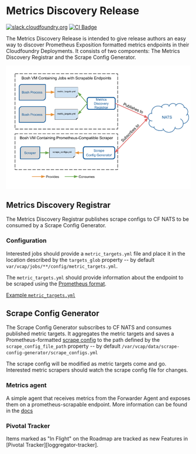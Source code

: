 # Metrics Discovery Release
[![slack.cloudfoundry.org][slack-badge]][loggregator-slack]
[![CI Badge][ci-badge]][ci-pipeline]

The Metrics Discovery Release is intended to give release authors an easy way to discover Prometheus Exposition formatted
metrics endpoints in their Cloudfoundry Deployments. It consists of two components: The Metrics Discovery Registrar and
the Scrape Config Generator.

![architecture]

## Metrics Discovery Registrar

The Metrics Discovery Registrar publishes scrape configs to CF NATS to be consumed by a Scrape Config Generator.

### Configuration
Interested jobs should provide a `metric_targets.yml` file and place it in the location described by the `targets_glob`
property -- by default `var/vcap/jobs/**/config/metric_targets.yml`.

The `metric_targets.yml` should provide information
about the endpoint to be scraped using the [Prometheus format](https://prometheus.io/docs/prometheus/latest/configuration/configuration/).

[Example `metric_targets.yml`][target-example]

## Scrape Config Generator

The Scrape Config Generator subscribes to CF NATS and consumes published metric targets. It aggregates the metric targets
and saves a Prometheus-formatted [scrape config](https://prometheus.io/docs/prometheus/latest/configuration/configuration/)
to the path defined by the `scrape_config_file_path` property -- by default `/var/vcap/data/scrape-config-generator/scrape_configs.yml` 

The scrape config will be modified as metric targets come and go. Interested metric scrapers should watch the scrape config file
for changes.

### Metrics agent
A simple agent that receives metrics from the Forwarder Agent and exposes them on a prometheus-scrapable endpoint.
More information can be found in the [docs][metrics-agent]

### Pivotal Tracker

Items marked as "In Flight" on the Roadmap are tracked as new Features in
[Pivotal Tracker][loggregator-tracker].


[slack-badge]:         https://slack.cloudfoundry.org/badge.svg
[loggregator-slack]:   https://cloudfoundry.slack.com/archives/loggregator
[ci-badge]:            https://loggregator.ci.cf-app.com/api/v1/pipelines/products/jobs/metrics-discovery-tests-with-bumped-modules/badge
[ci-pipeline]:         https://loggregator.ci.cf-app.com/teams/main/pipelines/loggregator

[metrics-agent]:        docs/metrics-agent.md
[architecture]:         docs/metrics_discovery_release_architecture.png
[target-example]:       docs/metric_targets.yml
